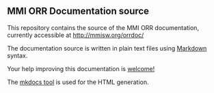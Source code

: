 ## MMI ORR Documentation source

This repository contains the source of the MMI ORR documentation, currently accessible at http://mmisw.org/orrdoc/

The documentation source is written in plain text files using [Markdown](http://daringfireball.net/projects/markdown/) syntax.

Your help improving this documentation is [welcome!](https://github.com/mmisw/mmiorr-docs/blob/master/CONTRIBUTING.md)

The [mkdocs tool](http://www.mkdocs.org/) is used for the HTML generation.

